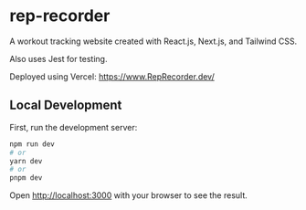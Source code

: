 # rep-recorder

A workout tracking website created with React.js, Next.js, and Tailwind CSS.

Also uses Jest for testing.

Deployed using Vercel: https://www.RepRecorder.dev/

## Local Development

First, run the development server:

```bash
npm run dev
# or
yarn dev
# or
pnpm dev
```

Open [http://localhost:3000](http://localhost:3000) with your browser to see the result.
